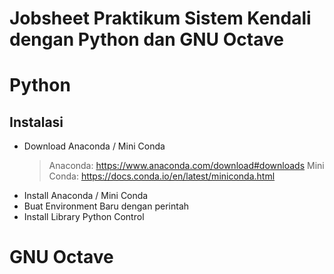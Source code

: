 # Jobsheet Praktikum Sistem Kendali dengan Python dan GNU Octave

# Python
## Instalasi
- Download Anaconda / Mini Conda
    > Anaconda: https://www.anaconda.com/download#downloads
    > Mini Conda: https://docs.conda.io/en/latest/miniconda.html
- Install Anaconda / Mini Conda
- Buat Environment Baru dengan perintah
- Install Library Python Control

# GNU Octave